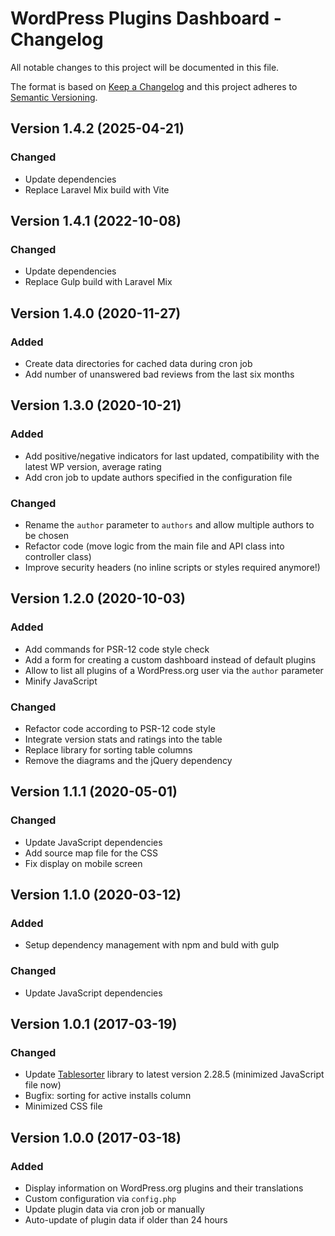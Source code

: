 # WordPress Plugins Dashboard - Changelog

All notable changes to this project will be documented in this file.

The format is based on [Keep a Changelog](https://keepachangelog.com/en/1.0.0/)
and this project adheres to [Semantic Versioning](https://semver.org/spec/v2.0.0.html).


## Version 1.4.2 (2025-04-21)

### Changed
- Update dependencies
- Replace Laravel Mix build with Vite


## Version 1.4.1 (2022-10-08)

### Changed
- Update dependencies
- Replace Gulp build with Laravel Mix


## Version 1.4.0 (2020-11-27)

### Added
- Create data directories for cached data during cron job
- Add number of unanswered bad reviews from the last six months


## Version 1.3.0 (2020-10-21)

### Added
- Add positive/negative indicators for last updated, compatibility with the latest WP version, average rating
- Add cron job to update authors specified in the configuration file

### Changed
- Rename the `author` parameter to `authors` and allow multiple authors to be chosen
- Refactor code (move logic from the main file and API class into controller class)
- Improve security headers (no inline scripts or styles required anymore!)


## Version 1.2.0 (2020-10-03)

### Added
- Add commands for PSR-12 code style check
- Add a form for creating a custom dashboard instead of default plugins
- Allow to list all plugins of a WordPress.org user via the `author` parameter
- Minify JavaScript

### Changed
- Refactor code according to PSR-12 code style
- Integrate version stats and ratings into the table
- Replace library for sorting table columns
- Remove the diagrams and the jQuery dependency


## Version 1.1.1 (2020-05-01)

### Changed
- Update JavaScript dependencies
- Add source map file for the CSS
- Fix display on mobile screen


## Version 1.1.0 (2020-03-12)

### Added
- Setup dependency management with npm and buld with gulp

### Changed
- Update JavaScript dependencies


## Version 1.0.1 (2017-03-19)

### Changed
* Update [Tablesorter](https://github.com/Mottie/tablesorter) library to latest version 2.28.5 (minimized JavaScript file now)
* Bugfix: sorting for active installs column
* Minimized CSS file


## Version 1.0.0 (2017-03-18)

### Added
* Display information on WordPress.org plugins and their translations
* Custom configuration via `config.php`
* Update plugin data via cron job or manually
* Auto-update of plugin data if older than 24 hours

